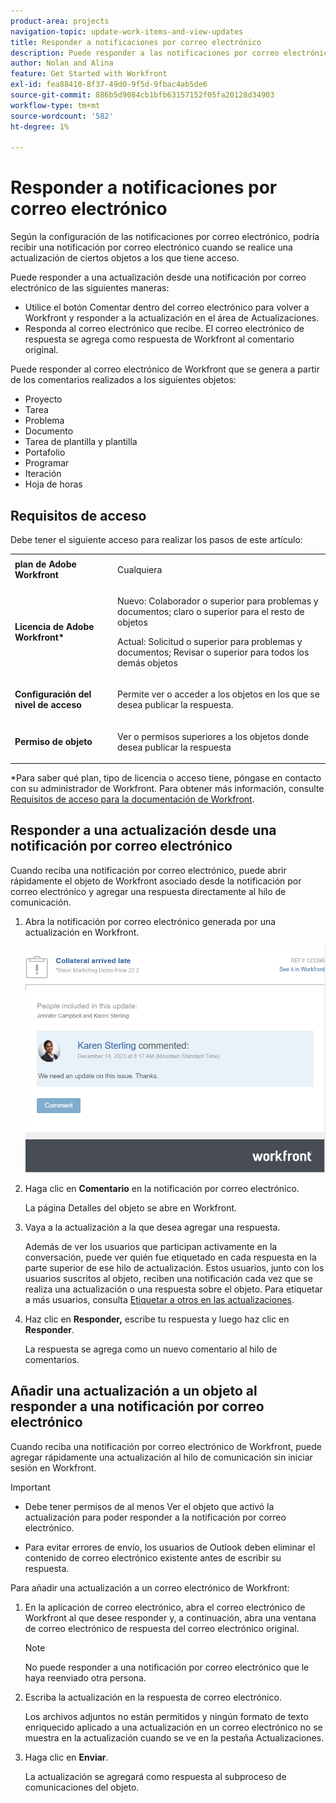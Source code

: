 ```yaml
---
product-area: projects
navigation-topic: update-work-items-and-view-updates
title: Responder a notificaciones por correo electrónico
description: Puede responder a las notificaciones por correo electrónico de Workfront generadas a partir de los comentarios realizados en proyectos, tareas, problemas y otros objetos para agregar respuestas a los comentarios originales realizados en la aplicación de Adobe Workfront.
author: Nolan and Alina
feature: Get Started with Workfront
exl-id: fea88410-8f37-49d0-9f5d-9fbac4ab5de6
source-git-commit: 886b5d9084cb1bfb63157152f05fa20128d34903
workflow-type: tm+mt
source-wordcount: '582'
ht-degree: 1%

---
```


# Responder a notificaciones por correo electrónico

<!-- Audited: April 2024-->

Según la configuración de las notificaciones por correo electrónico, podría recibir una notificación por correo electrónico cuando se realice una actualización de ciertos objetos a los que tiene acceso.

Puede responder a una actualización desde una notificación por correo electrónico de las siguientes maneras:

* Utilice el botón Comentar dentro del correo electrónico para volver a Workfront y responder a la actualización en el área de Actualizaciones.
* Responda al correo electrónico que recibe. El correo electrónico de respuesta se agrega como respuesta de Workfront al comentario original.

<!--
>[!NOTE]
>
>Replying to updates by email is not available for environments on Cluster 6.
-->

Puede responder al correo electrónico de Workfront que se genera a partir de los comentarios realizados a los siguientes objetos:

* Proyecto
* Tarea
* Problema
* Documento
* Tarea de plantilla y plantilla
* Portafolio
* Programar
* Iteración
* Hoja de horas

## Requisitos de acceso

Debe tener el siguiente acceso para realizar los pasos de este artículo:

<table style="table-layout:auto">
 <col> 
 <col> 
 <tbody> 
  <tr> 
   <td role="rowheader"><strong>plan de Adobe Workfront</strong></td> 
   <td> <p>Cualquiera</p> </td> 
  </tr> 
  <tr> 
   <td role="rowheader"><strong>Licencia de Adobe Workfront*</strong></td> 
   <td> <p>Nuevo: Colaborador o superior para problemas y documentos; claro o superior para el resto de objetos</p>
   <p>Actual: Solicitud o superior para problemas y documentos; Revisar o superior para todos los demás objetos</p> </td> 
  </tr> 
  <tr> 
   <td role="rowheader"><strong>Configuración del nivel de acceso</strong></td> 
   <td> <p>Permite ver o acceder a los objetos en los que se desea publicar la respuesta.</p> </td> 
  </tr> 
  <tr> 
   <td role="rowheader"><strong>Permiso de objeto</strong></td> 
   <td> <p>Ver o permisos superiores a los objetos donde desea publicar la respuesta</p> </td> 
  </tr> 
 </tbody> 
</table>

*Para saber qué plan, tipo de licencia o acceso tiene, póngase en contacto con su administrador de Workfront. Para obtener más información, consulte [Requisitos de acceso para la documentación de Workfront](/help/quicksilver/administration-and-setup/add-users/access-levels-and-object-permissions/access-level-requirements-in-documentation.md).

## Responder a una actualización desde una notificación por correo electrónico

Cuando reciba una notificación por correo electrónico, puede abrir rápidamente el objeto de Workfront asociado desde la notificación por correo electrónico y agregar una respuesta directamente al hilo de comunicación.

1. Abra la notificación por correo electrónico generada por una actualización en Workfront.

   ![correo electrónico.png](assets/email-350x202.png)
1. Haga clic en **Comentario** en la notificación por correo electrónico.

   La página Detalles del objeto se abre en Workfront.

1. Vaya a la actualización a la que desea agregar una respuesta.

   Además de ver los usuarios que participan activamente en la conversación, puede ver quién fue etiquetado en cada respuesta en la parte superior de ese hilo de actualización. Estos usuarios, junto con los usuarios suscritos al objeto, reciben una notificación cada vez que se realiza una actualización o una respuesta sobre el objeto. Para etiquetar a más usuarios, consulta [Etiquetar a otros en las actualizaciones](../../workfront-basics/updating-work-items-and-viewing-updates/tag-others-on-updates.md).

1. Haz clic en **Responder,** escribe tu respuesta y luego haz clic en **Responder**.

   La respuesta se agrega como un nuevo comentario al hilo de comentarios.

## Añadir una actualización a un objeto al responder a una notificación por correo electrónico

Cuando reciba una notificación por correo electrónico de Workfront, puede agregar rápidamente una actualización al hilo de comunicación sin iniciar sesión en Workfront.

>[!IMPORTANT]
>
>* Debe tener permisos de al menos Ver el objeto que activó la actualización para poder responder a la notificación por correo electrónico.
>
>* Para evitar errores de envío, los usuarios de Outlook deben eliminar el contenido de correo electrónico existente antes de escribir su respuesta.

Para añadir una actualización a un correo electrónico de Workfront:

1. En la aplicación de correo electrónico, abra el correo electrónico de Workfront al que desee responder y, a continuación, abra una ventana de correo electrónico de respuesta del correo electrónico original.

   >[!NOTE]
   >
   >    No puede responder a una notificación por correo electrónico que le haya reenviado otra persona.


1. Escriba la actualización en la respuesta de correo electrónico.

   Los archivos adjuntos no están permitidos y ningún formato de texto enriquecido aplicado a una actualización en un correo electrónico no se muestra en la actualización cuando se ve en la pestaña Actualizaciones.
1. Haga clic en **Enviar**.

   La actualización se agregará como respuesta al subproceso de comunicaciones del objeto.
